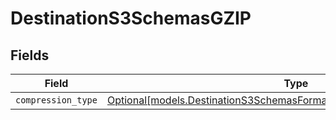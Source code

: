 # DestinationS3SchemasGZIP


## Fields

| Field                                                                                                                                        | Type                                                                                                                                         | Required                                                                                                                                     | Description                                                                                                                                  |
| -------------------------------------------------------------------------------------------------------------------------------------------- | -------------------------------------------------------------------------------------------------------------------------------------------- | -------------------------------------------------------------------------------------------------------------------------------------------- | -------------------------------------------------------------------------------------------------------------------------------------------- |
| `compression_type`                                                                                                                           | [Optional[models.DestinationS3SchemasFormatOutputFormatCompressionType]](../models/destinations3schemasformatoutputformatcompressiontype.md) | :heavy_minus_sign:                                                                                                                           | N/A                                                                                                                                          |